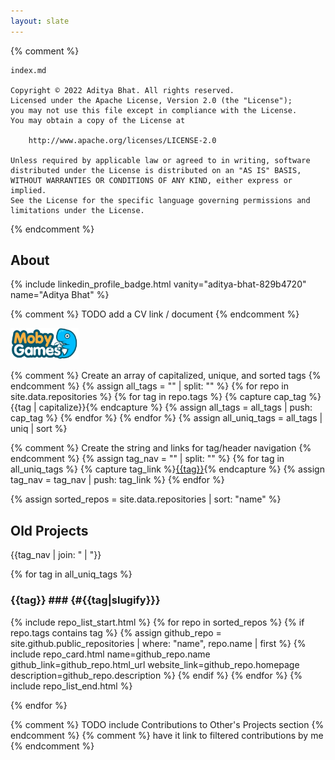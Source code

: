 ```yaml
---
layout: slate
---
```


{% comment %}

    index.md

    Copyright © 2022 Aditya Bhat. All rights reserved.
    Licensed under the Apache License, Version 2.0 (the "License");
    you may not use this file except in compliance with the License.
    You may obtain a copy of the License at

        http://www.apache.org/licenses/LICENSE-2.0

    Unless required by applicable law or agreed to in writing, software
    distributed under the License is distributed on an "AS IS" BASIS,
    WITHOUT WARRANTIES OR CONDITIONS OF ANY KIND, either express or implied.
    See the License for the specific language governing permissions and
    limitations under the License.

{% endcomment %}

## About ##

{% include linkedin_profile_badge.html vanity="aditya-bhat-829b4720" name="Aditya Bhat" %}

{% comment %} TODO add a CV link / document {% endcomment %}

<a href="https://www.mobygames.com/developer/sheet/view/developerId,1092386" title="Aditya on MobyGames">
    <img src="/assets/images/mobygames-logo.png" style="height: 50px">
</a>

{% comment %} Create an array of capitalized, unique, and sorted tags {% endcomment %}
{% assign all_tags = "" | split: "" %}
{% for repo in site.data.repositories %}
    {% for tag in repo.tags %}
        {% capture cap_tag %}{{tag | capitalize}}{% endcapture %}
        {% assign all_tags = all_tags | push: cap_tag %}
    {% endfor %}
{% endfor %}
{% assign all_uniq_tags = all_tags | uniq | sort %}

{% comment %} Create the string and links for tag/header navigation {% endcomment %}
{% assign tag_nav = "" | split: "" %}
{% for tag in all_uniq_tags %}
    {% capture tag_link %}<a href="#{{tag | slugify}}">{{tag}}</a>{% endcapture %}
    {% assign tag_nav = tag_nav | push: tag_link %}
{% endfor %}

{% assign sorted_repos = site.data.repositories | sort: "name" %}

## Old Projects ##
{{tag_nav | join: " &#124; "}}

{% for tag in all_uniq_tags %}
### {{tag}} ### {#{{tag|slugify}}}

{% include repo_list_start.html %}
{% for repo in sorted_repos %}
    {% if repo.tags contains tag %}
        {% assign github_repo = site.github.public_repositories | where: "name", repo.name | first %}
        {% include repo_card.html name=github_repo.name github_link=github_repo.html_url website_link=github_repo.homepage description=github_repo.description %}
    {% endif %}
{% endfor %}
{% include repo_list_end.html %}

{% endfor %}

{% comment %} TODO include Contributions to Other's Projects section {% endcomment %}
{% comment %}   have it link to filtered contributions by me {% endcomment %}
